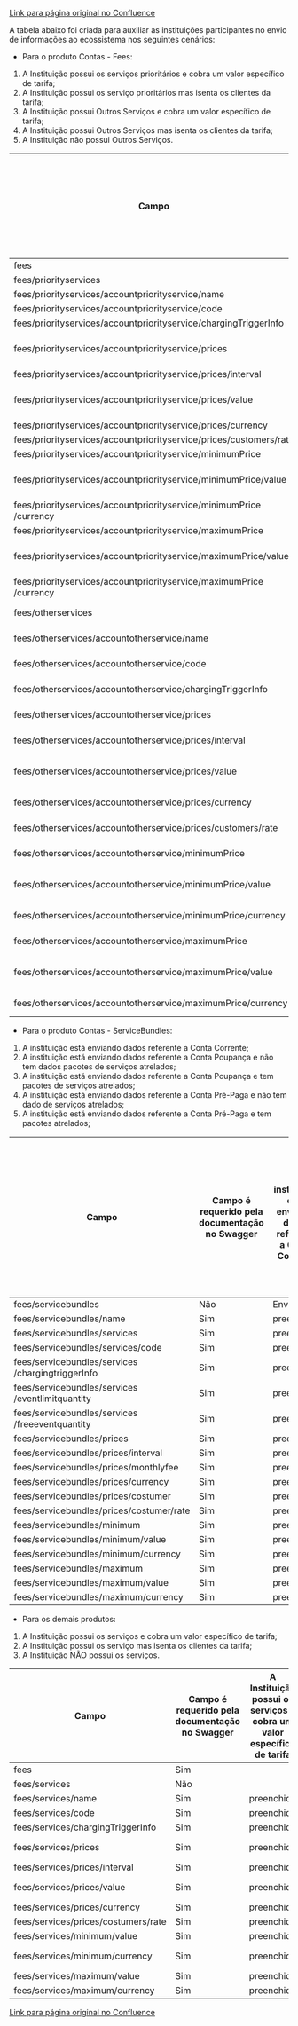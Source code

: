 [Link para página original no Confluence](https://openfinancebrasil.atlassian.net/wiki/spaces/OF/pages/225247233)

A tabela abaixo foi criada para auxiliar as instituições participantes no envio de informações ao ecossistema nos seguintes cenários: 

- Para o produto Contas - Fees:

1. A Instituição possui os serviços prioritários e cobra um valor específico de tarifa;
2. A Instituição possui os serviço prioritários mas isenta os clientes da tarifa;
3. A Instituição possui Outros Serviços e cobra um valor específico de tarifa;
4. A Instituição possui Outros Serviços mas isenta os clientes da tarifa;
5. A Instituição não possui Outros Serviços.

| **Campo** | **Campo é requerido pela documentação no Swagger?** | **A Instituição possui os serviços prioritário e cobra um valor específico de tarifa** | **A Instituição possui os serviço prioritários mas isenta os clientes da tarifa** | **A Instituição possui Outros Serviços e cobra um valor específico de tarifa** | **A Instituição possui Outros Serviços mas isenta clientes da tarifa** | **A Instituição não possui Outros Serviços** |
| --- | --- | --- | --- | --- | --- | --- |
| fees​​ | Sim​​ | ​​ | ​​ | ​​ | ​ | ​ |
| fees/priorityservices​​ | Sim​​ | ​​ | ​​ | ​​ | ​ | ​ |
| fees/priorityservices/accountpriorityservice/name​​ | Sim​​ | preenchido​​ | preenchido​​ | ​ | ​ | ​ |
| fees/priorityservices/accountpriorityservice/code​​ | Sim​​ | preenchido​​ | preenchido​​ | ​ | ​ | ​ |
| fees/priorityservices/accountpriorityservice/chargingTriggerInfo​​ | Sim​​ | preenchido​​ | preenchido​​ | ​ | ​ | ​ |
| fees/priorityservices/accountpriorityservice/prices​​ | Sim​​ | preenchido​​ | preenchido com valor  0.00​​ | ​ | ​ | ​ |
| fees/priorityservices/accountpriorityservice/prices/interval​​ | Sim​​ | preenchido​​ | preenchido​​ | ​ | ​ | ​ |
| fees/priorityservices/accountpriorityservice/prices/value​​ | Sim​​ | preenchido​​ | preenchido com valor 0.00​​ | ​ | ​ | ​ |
| fees/priorityservices/accountpriorityservice/prices/currency​​ | Sim​​ | preenchido​​ | preenchido​​ | ​ | ​ | ​ |
| fees/priorityservices/accountpriorityservice/prices/customers/rate​​ | Sim​​ | preenchido​​ | preenchido​​ | ​ | ​ | ​ |
| fees/priorityservices/accountpriorityservice/minimumPrice​​ | Sim​​ | preenchido​​ | preenchido​​ | ​ | ​ | ​ |
| fees/priorityservices/accountpriorityservice/minimumPrice/value​​ | Sim​​ | preenchido​​ | preenchido com valor 0.00​​ | ​ | ​ | ​ |
| fees/priorityservices/accountpriorityservice/minimumPrice`​`/currency​​ | Sim​​ | preenchido​​ | preenchido​​ | ​ | ​ | ​ |
| fees/priorityservices/accountpriorityservice/maximumPrice​​ | Sim​​ | preenchido​​ | preenchido​​ | ​ | ​ | ​ |
| fees/priorityservices/accountpriorityservice/maximumPrice/value​​ | Sim​​ | preenchido​​ | preenchido com valor 0.00​​ | ​ | ​ | ​ |
| fees/priorityservices/accountpriorityservice/maximumPrice`​`/currency​​ | Sim​​ | preenchido​​ | preenchido​​ | ​ | ​ | ​ |
| fees/otherservices​​ | Não​​ | ​ | ​ | preenchido​​ | preenchido​​ | não enviado​​ |
| fees/otherservices/accountotherservice/name​​ | Não​​ | ​ | ​ | preenchido​​ | preenchido​​ | não enviado​​ |
| fees/otherservices/accountotherservice/code​​ | Não​​ | ​ | ​ | preenchido​​ | preenchido​​ | não enviado​​ |
| fees/otherservices/accountotherservice/chargingTriggerInfo​​ | Não​​ | ​ | ​ | preenchido​ | preenchido​​ | não enviado​​ |
| fees/otherservices/accountotherservice/prices​​ | Não​​ | ​ | ​ | preenchido​​ | preenchido​​ | não enviado​​ |
| fees/otherservices/accountotherservice/prices/interval​​ | Não​​ | ​ | ​ | preenchido​ | preenchido​​ | não enviado​​ |
| fees/otherservices/accountotherservice/prices/value​​ | Não​​ | ​ | ​ | preenchido​​ | preenchido com valor 0.00​​ | não enviado​​ |
| fees/otherservices/accountotherservice/prices/currency​​ | Não​​ | ​ | ​ | preenchido​​ | preenchido​​ | não enviado​​ |
| fees/otherservices/accountotherservice/prices/customers/rate​​ | Não​​ | ​ | ​ | preenchido​​ | preenchido​​ | não enviado​​ |
| fees/otherservices/accountotherservice/minimumPrice​​ | Não​​ | ​ | ​ | preenchido​ | preenchido​​ | não enviado​​ |
| fees/otherservices/accountotherservice/minimumPrice/value​​ | Não​​ | ​ | ​ | preenchido​​ | preenchido com valor 0.00​​ | não enviado​​ |
| fees/otherservices/accountotherservice/minimumPrice/currency​​ | Não​​ | ​ | ​ | preenchido​​ | preenchido​​ | não enviado​​ |
| fees/otherservices/accountotherservice/maximumPrice​​ | Não​​ | ​ | ​ | preenchido​​ | preenchido​​ | não enviado​​ |
| fees/otherservices/accountotherservice/maximumPrice/value​​ | Não​​ | ​ | ​ | preenchido​​ | preenchido com valor 0.00​​ | não enviado​​ |
| fees/otherservices/accountotherservice/maximumPrice/currency​​ | Não​​ | ​ | ​ | preenchido​​ | preenchido​​ | não enviado​​ |

- Para o produto Contas -  ServiceBundles:​

1. A instituição está enviando dados referente a Conta Corrente;​
2. A instituição está enviando dados referente a Conta Poupança e não tem dados pacotes de serviços atrelados;​
3. A instituição está enviando dados referente a Conta Poupança e tem pacotes de serviços atrelados;​
4. A instituição está enviando dados referente a Conta Pré-Paga e não tem dado de serviços atrelados;​
5. A instituição está enviando dados referente a Conta Pré-Paga e tem pacotes atrelados;​

| **Campo​**​ | **Campo é requerido pela documentação no Swagger**​ | **A instituição está enviando dados referente a Conta Corrente**​ | **A instituição está enviando dados referente a Conta Poupança e não tem dados pacotes de serviços atrelados**​ | **A instituição está enviando dados referente a Conta Poupança e tem pacotes de serviços atrelados**​ | **A instituição está enviando dados referente a Conta Pré-Paga e não tem dado de serviços atrelados**​ | **A instituição está enviando dados referente a Conta Pré-Paga e tem pacotes atrelados**​ |
| --- | --- | --- | --- | --- | --- | --- |
| fees/servicebundles​ | Não​ | Envia​ | Não Envia​ | Envia​ | Não Envia​ | Envia​ |
| fees/servicebundles/name​ | Sim​ | preenchido​ | ​ | preenchido​ | ​ | preenchido​ |
| fees/servicebundles/services​ | Sim​ | preenchido​ | ​ | preenchido​ | ​ | preenchido​ |
| fees/servicebundles/services`​`/code​ | Sim​ | preenchido​ | ​ | preenchido​ | ​ | preenchido​ |
| fees/servicebundles/services`​`/chargingtriggerInfo​ | Sim​ | preenchido​ | ​ | preenchido​ | ​ | preenchido​ |
| fees/servicebundles/services`​`/eventlimitquantity​ | Sim​ | preenchido​ | ​ | preenchido​ | ​ | preenchido​ |
| fees/servicebundles/services`​`/freeeventquantity​ | Sim​ | preenchido​ | ​ | preenchido​ | ​ | preenchido​ |
| fees/servicebundles/prices​ | Sim​ | preenchido​ | ​ | preenchido​ | ​ | preenchido​ |
| fees/servicebundles/prices/interval​ | Sim​ | preenchido​ | ​ | preenchido​ | ​ | preenchido​ |
| fees/servicebundles/prices/monthlyfee​ | Sim​ | preenchido​ | ​ | preenchido​ | ​ | preenchido​ |
| fees/servicebundles/prices/currency​ | Sim​ | preenchido​ | ​ | preenchido​ | ​ | preenchido​ |
| fees/servicebundles/prices/costumer​ | Sim​ | preenchido​ | ​ | preenchido​ | ​ | preenchido​ |
| fees/servicebundles/prices/costumer/rate​ | Sim​ | preenchido​ | ​ | preenchido​ | ​ | preenchido​ |
| fees/servicebundles/minimum​ | Sim​ | preenchido​ | ​ | preenchido​ | ​ | preenchido​ |
| fees/servicebundles/minimum/value​ | Sim​ | preenchido​ | ​ | preenchido​ | ​ | preenchido​ |
| fees/servicebundles/minimum/currency​ | Sim​ | preenchido​ | ​ | preenchido​ | ​ | preenchido​ |
| fees/servicebundles/maximum​ | Sim​ | preenchido​ | ​ | preenchido​ | ​ | preenchido​ |
| fees/servicebundles/maximum/value​ | Sim​ | preenchido​ | ​ | preenchido​ | ​ | preenchido​ |
| fees/servicebundles/maximum/currency​ | Sim​ | preenchido​ | ​ | preenchido​ | ​ | preenchido​ |

- Para os demais produtos:

1. A Instituição possui os serviços e cobra um valor específico de tarifa;
2. A Instituição possui os serviço mas isenta os clientes da tarifa;
3. A Instituição NÃO possui os serviços.

| **Campo​**​ | **Campo é requerido pela documentação no Swagger**​ | **A Instituição possui os serviços e cobra um valor específico de tarifa**​ | **A Instituição possui os serviço mas isenta os clientes da tarifa**​ | **A Instituição NÃO possui os serviços**​ |
| --- | --- | --- | --- | --- |
| fees​ | Sim​ | ​ | ​ | ​ |
| fees/services​ | Não​ | ​ | ​ | Não envia​ |
| fees/services/name​ | Sim​ | preenchido​ | preenchido​ | ​ |
| fees/services/code​ | Sim​ | preenchido​ | preenchido​ | ​ |
| fees/services/chargingTriggerInfo​ | Sim​ | preenchido​ | preenchido​ | ​ |
| fees/services/prices​ | Sim​ | preenchido​ | preenchido com 0.00​ | ​ |
| fees/services/prices/interval​ | Sim​ | preenchido​ | preenchido​ | ​ |
| fees/services/prices/value​ | Sim​ | preenchido​ | preenchido com 0.00​ | ​ |
| fees/services/prices/currency​ | Sim​ | preenchido​ | preenchido​ | ​ |
| fees/services/prices/costumers/rate​ | Sim​ | preenchido​ | preenchido​ | ​ |
| fees/services/minimum/value​ | Sim​ | preenchido​ | preenchido​ | ​ |
| fees/services/minimum/currency​ | Sim​ | preenchido​ | preenchido com 0.00​ | ​ |
| fees/services/maximum/value​ | Sim​ | preenchido​ | preenchido​ | ​ |
| fees/services/maximum/currency​ | Sim​ | preenchido​ | preenchido​ |  |

[Link para página original no Confluence](https://openfinancebrasil.atlassian.net/wiki/spaces/OF/pages/225247233)
